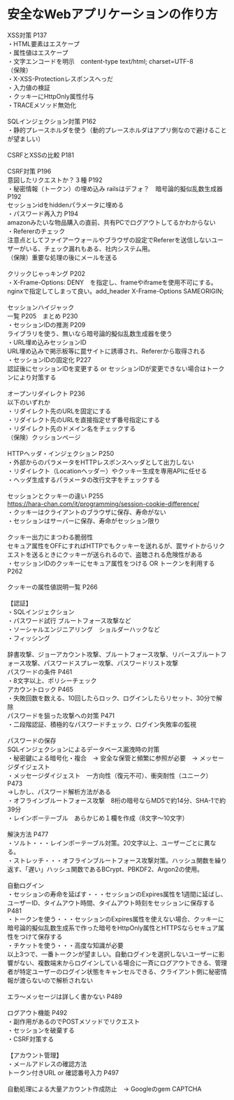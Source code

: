 # 安全なWebアプリケーションの作り方
XSS対策 P137<br>
・HTML要素はエスケープ<br>
・属性値はエスケープ<br>
・文字エンコードを明示　content-type text/html; charset=UTF-8<br>
（保険）<br>
・X-XSS-Protectionレスポンスへっだ<br>
・入力値の検証<br>
・クッキーにHttpOnly属性付与<br>
・TRACEメソッド無効化<br>
<br>
SQLインジェクション対策 P162<br>
・静的プレースホルダを使う（動的プレースホルダはアプリ側なので避けることが望ましい）<br>
<br>
CSRFとXSSの比較 P181<br>
<br>
CSRF対策 P196<br>
意図したリクエストか？３種 P192<br>
・秘密情報（トークン）の埋め込み railsはデフォ？　暗号論的擬似乱数生成器 P192<br>
セッションidをhiddenパラメータに埋める<br>
・パスワード再入力 P194<br>
amazonみたいな物品購入の直前、共有PCでログアウトしてるかわからない<br>
・Refererのチェック<br>
注意点としてファイアーウォールやブラウザの設定でRefererを送信しないユーザーがいる、チェック漏れもある、社内システム用。<br>
（保険）重要な処理の後にメールを送る<br>
<br>
クリックじゃっキング P202<br>
・X-Frame-Options: DENY　を指定し、frameやiframeを使用不可にする。nginxで指定してしまって良い。add_header X-Frame-Options SAMEORIGIN;<br>
<br>
セッションハイジャック<br>
一覧 P205　まとめ P230<br>
・セッションIDの推測 P209<br>
ライブラリを使う、無いなら暗号論的擬似乱数生成器を使う<br>
・URL埋め込みセッションID<br>
URL埋め込みで掲示板等に罠サイトに誘導され、Refererから取得される<br>
・セッションIDの固定化 P227<br>
認証後にセッションIDを変更する or セッションIDが変更できない場合はトークンにより対策する<br>
<br>
オープンリダイレクト P236<br>
以下のいずれか<br>
・リダイレクト先のURLを固定にする<br>
・リダイレクト先のURLを直接指定せず番号指定にする<br>
・リダイレクト先のドメイン名をチェックする<br>
（保険）クッションページ<br>
<br>
HTTPヘッダ・インジェクション P250<br>
・外部からのパラメータをHTTPレスポンスヘッダとして出力しない<br>
・リダイレクト（Locationヘッダー）やクッキー生成を専用APIに任せる<br>
・ヘッダ生成するパラメータの改行文字をチェックする<br>
<br>
セッションとクッキーの違い P255<br>
https://hara-chan.com/it/programming/session-cookie-difference/<br>
・クッキーはクライアントのブラウザに保存、寿命がない<br>
・セッションはサーバーに保存、寿命がセッション限り<br>
<br>
クッキー出力にまつわる脆弱性<br>
セキュア属性をOFFにすればHTTPでもクッキーを送れるが、罠サイトからリクエストを送るときにクッキーが送られるので、盗聴される危険性がある<br>
・セッションIDのクッキーにセキュア属性をつける OR トークンを利用する P262<br>
<br>
クッキーの属性値説明一覧 P266<br>
<br>
【認証】<br>
・SQLインジェクション<br>
・パスワード試行 ブルートフォース攻撃など<br>
・ソーシャルエンジニアリング　ショルダーハックなど<br>
・フィッシング<br>
<br>
辞書攻撃、ジョーアカウント攻撃、ブルートフォース攻撃、リバースブルートフォース攻撃、パスワードスプレー攻撃、パスワードリスト攻撃<br>
パスワードの条件 P461<br>
・8文字以上、ポリシーチェック<br>
アカウントロック P465<br>
・失敗回数を数える、10回したらロック、ログインしたらリセット、30分で解除<br>
パスワードを狙った攻撃への対策 P471<br>
・二段階認証、積極的なパスワードチェック、ログイン失敗率の監視<br>
<br>
パスワードの保存<br>
SQLインジェクションによるデータベース漏洩時の対策<br>
・秘密鍵による暗号化・複合　→ 安全な保管と頻繁に参照が必要　→ メッセージダイジェスト<br>
・メッセージダイジェスト　一方向性（復元不可）、衝突耐性（ユニーク） P473<br>
→しかし、パスワード解析方法がある<br>
・オフラインブルートフォース攻撃　8桁の暗号ならMD5で約14分、SHA-1で約39分<br>
・レインボーテーブル　あらかじめ１欄を作成（8文字〜10文字）<br>
<br>
解決方法 P477<br>
・ソルト・・・レインボーテーブル対策。20文字以上、ユーザーごとに異なる。<br>
・ストレッチ・・・オフラインブルートフォース攻撃対策。ハッシュ関数を繰り返す、「遅い」ハッシュ関数であるBCrypt、PBKDF2、Argon2の使用。<br>
<br>
自動ログイン<br>
・セッションの寿命を延ばす・・・セッションのExpires属性を1週間に延ばし、ユーザーID、タイムアウト時間、タイムアウト時刻をセッションに保存する P481<br>
・トークンを使う・・・セッションのExpires属性を使えない場合、クッキーに暗号論的擬似乱数生成系で作った暗号をHttpOnly属性とHTTPSならセキュア属性をつけて保存する<br>
・チケットを使う・・・高度な知識が必要<br>
以上3つで、一番トークンが望ましい。自動ログインを選択しないユーザーに影響がない、複数端末からログインしている場合に一斉にログアウトできる、管理者が特定ユーザーのログイン状態をキャンセルできる、クライアント側に秘密情報が渡らないので解析されない<br>
<br>
エラ〜メッセージは詳しく書かない P489<br>
<br>
ログアウト機能 P492<br>
・副作用があるのでPOSTメソッドでリクエスト<br>
・セッションを破棄する<br>
・CSRF対策する<br>
<br>
【アカウント管理】<br>
・メールアドレスの確認方法<br>
トークン付きURL or 確認番号入力 P497<br>
<br>
自動処理による大量アカウント作成防止　→ Googleのgem CAPTCHA<br>
